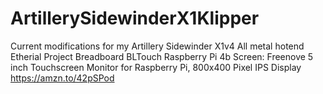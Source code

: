 # ArtillerySidewinderX1Klipper

Current modifications for my Artillery Sidewinder X1v4
All metal hotend
Etherial Project Breadboard
BLTouch
Raspberry Pi 4b
Screen: Freenove 5 inch Touchscreen Monitor for Raspberry Pi, 800x400 Pixel IPS Display
https://amzn.to/42pSPod
